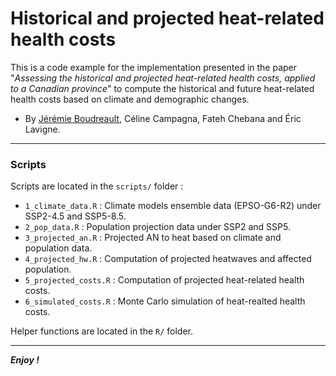 Historical and projected heat-related health costs
================================================================================

This is a code example for the implementation presented in the paper "*Assessing the historical and projected heat-related health costs, applied to a Canadian province*" to compute the historical and future heat-related health costs based on climate and demographic changes.

- By [Jérémie Boudreault](https://jeremieboudreault.github.io/), Céline Campagna, Fateh Chebana and Éric Lavigne.

---

### Scripts

Scripts are located in the `scripts/` folder : 

- `1_climate_data.R` : Climate models ensemble data (EPSO-G6-R2) under SSP2-4.5 and SSP5-8.5. 
- `2_pop_data.R` : Population projection data under SSP2 and SSP5.
- `3_projected_an.R` : Projected AN to heat based on climate and population data.
- `4_projected_hw.R` : Computation of projected heatwaves and affected population.
- `5_projected_costs.R` : Computation of projected heat-related health costs.
- `6_simulated_costs.R` : Monte Carlo simulation of heat-realted health costs.

Helper functions are located in the `R/` folder.

---

***Enjoy !***